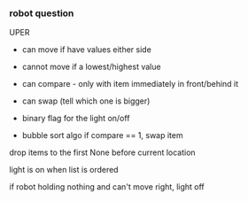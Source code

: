 ### robot question
UPER
- can move if have values either side
- cannot move if a lowest/highest value
- can compare - only with item immediately in front/behind it
- can swap (tell which one is bigger)
- binary flag for the light on/off

- bubble sort algo
if compare == 1, swap item

drop items to the first None before current location



light is on when list is ordered

if robot holding nothing and can't move right, light off